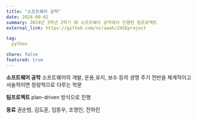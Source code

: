 ```yaml
---
title: "소프트웨어 공학"
date: 2024-09-02
summary: 2024년 3학년 2학기 때 소프트웨어 공학에서 진행한 팀프로젝트
external_link: https://github.com/niraaah/24SEproject

tag:
  python

share: false
featured: true
---
```


**소프트웨어 공학**
소프트웨어의 개발, 운용,유지, 보수 등의 생명 주기 전반을 체계적이고 서술적이면 정량적으로 다루는 학문

**팀프로젝트**
plan-driven 방식으로 진행

**동료**
권순범, 김도훈, 임동우, 조영인, 전하린